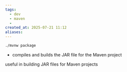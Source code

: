 ```yaml
---
tags:
  - dev
  - maven
  - 
created_at: 2025-07-21 11:12
aliases:
---
```

```sh
./mvnw package
```
- compiles and builds the JAR file for the Maven project

useful in building JAR files for Maven projects